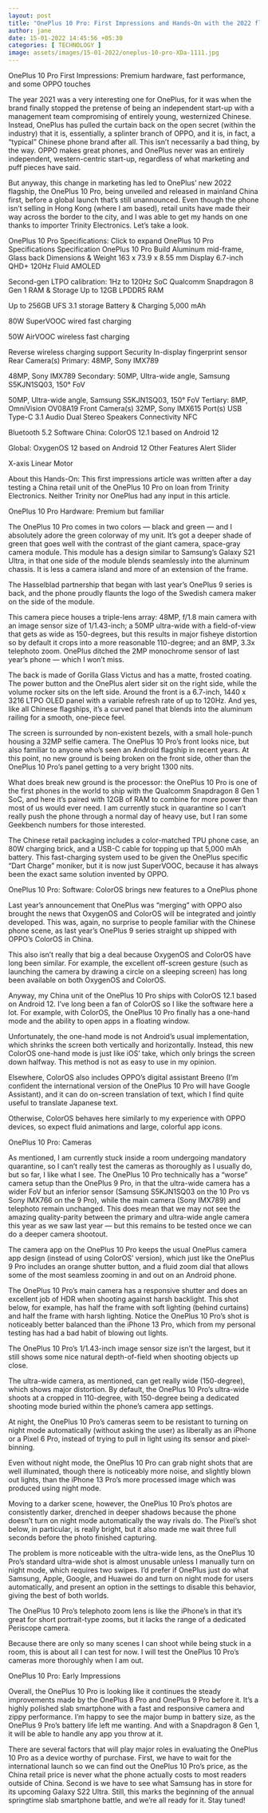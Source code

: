 ```yaml
---
layout: post
title: "OnePlus 10 Pro: First Impressions and Hands-On with the 2022 flagship"
author: jane 
date: 15-01-2022 14:45:56 +05:30 
categories: [ TECHNOLOGY ] 
image: assets/images/15-01-2022/oneplus-10-pro-XDa-1111.jpg
---
```

OnePlus 10 Pro First Impressions: Premium hardware, fast performance, and some OPPO touches

The year 2021 was a very interesting one for OnePlus, for it was when the brand finally stopped the pretense of being an independent start-up with a management team compromising of entirely young, westernized Chinese. Instead, OnePlus has pulled the curtain back on the open secret (within the industry) that it is, essentially, a splinter branch of OPPO, and it is, in fact, a “typical” Chinese phone brand after all. This isn’t necessarily a bad thing, by the way. OPPO makes great phones, and OnePlus never was an entirely independent, western-centric start-up, regardless of what marketing and puff pieces have said.

But anyway, this change in marketing has led to OnePlus’ new 2022 flagship, the OnePlus 10 Pro, being unveiled and released in mainland China first, before a global launch that’s still unannounced. Even though the phone isn’t selling in Hong Kong (where I am based), retail units have made their way across the border to the city, and I was able to get my hands on one thanks to importer Trinity Electronics. Let’s take a look.

OnePlus 10 Pro Specifications: Click to expand OnePlus 10 Pro Specifications Specification OnePlus 10 Pro Build Aluminum mid-frame, Glass back Dimensions & Weight 163 x 73.9 x 8.55 mm Display 6.7-inch QHD+ 120Hz Fluid AMOLED

Second-gen LTPO calibration: 1Hz to 120Hz SoC Qualcomm Snapdragon 8 Gen 1 RAM & Storage Up to 12GB LPDDR5 RAM

Up to 256GB UFS 3.1 storage Battery & Charging 5,000 mAh

80W SuperVOOC wired fast charging

50W AirVOOC wireless fast charging

Reverse wireless charging support Security In-display fingerprint sensor Rear Camera(s) Primary: 48MP, Sony IMX789

48MP, Sony IMX789 Secondary: 50MP, Ultra-wide angle, Samsung S5KJN1SQ03, 150° FoV

50MP, Ultra-wide angle, Samsung S5KJN1SQ03, 150° FoV Tertiary: 8MP, OmniVision OV08A19 Front Camera(s) 32MP, Sony IMX615 Port(s) USB Type-C 3.1 Audio Dual Stereo Speakers Connectivity NFC

Bluetooth 5.2 Software China: ColorOS 12.1 based on Android 12

Global: OxygenOS 12 based on Android 12 Other Features Alert Slider

X-axis Linear Motor

About this Hands-On: This first impressions article was written after a day testing a China retail unit of the OnePlus 10 Pro on loan from Trinity Electronics. Neither Trinity nor OnePlus had any input in this article.

OnePlus 10 Pro Hardware: Premium but familiar

The OnePlus 10 Pro comes in two colors — black and green — and I absolutely adore the green colorway of my unit. It’s got a deeper shade of green that goes well with the contrast of the giant camera, space-gray camera module. This module has a design similar to Samsung’s Galaxy S21 Ultra, in that one side of the module blends seamlessly into the aluminum chassis. It is less a camera island and more of an extension of the frame.

The Hasselblad partnership that began with last year’s OnePlus 9 series is back, and the phone proudly flaunts the logo of the Swedish camera maker on the side of the module.

This camera piece houses a triple-lens array: 48MP, f/1.8 main camera with an image sensor size of 1/1.43-inch; a 50MP ultra-wide with a field-of-view that gets as wide as 150-degrees, but this results in major fisheye distortion so by default it crops into a more reasonable 110-degree; and an 8MP, 3.3x telephoto zoom. OnePlus ditched the 2MP monochrome sensor of last year’s phone — which I won’t miss.

The back is made of Gorilla Glass Victus and has a matte, frosted coating. The power button and the OnePlus alert sider sit on the right side, while the volume rocker sits on the left side. Around the front is a 6.7-inch, 1440 x 3216 LTPO OLED panel with a variable refresh rate of up to 120Hz. And yes, like all Chinese flagships, it’s a curved panel that blends into the aluminum railing for a smooth, one-piece feel.

The screen is surrounded by non-existent bezels, with a small hole-punch housing a 32MP selfie camera. The OnePlus 10 Pro’s front looks nice, but also familiar to anyone who’s seen an Android flagship in recent years. At this point, no new ground is being broken on the front side, other than the OnePlus 10 Pro’s panel getting to a very bright 1300 nits.

What does break new ground is the processor: the OnePlus 10 Pro is one of the first phones in the world to ship with the Qualcomm Snapdragon 8 Gen 1 SoC, and here it’s paired with 12GB of RAM to combine for more power than most of us would ever need. I am currently stuck in quarantine so I can’t really push the phone through a normal day of heavy use, but I ran some Geekbench numbers for those interested.

The Chinese retail packaging includes a color-matched TPU phone case, an 80W charging brick, and a USB-C cable for topping up that 5,000 mAh battery. This fast-charging system used to be given the OnePlus specific “Dart Charge” moniker, but it is now just SuperVOOC, because it has always been the exact same solution invented by OPPO.

OnePlus 10 Pro: Software: ColorOS brings new features to a OnePlus phone

Last year’s announcement that OnePlus was “merging” with OPPO also brought the news that OxygenOS and ColorOS will be integrated and jointly developed. This was, again, no surprise to people familiar with the Chinese phone scene, as last year’s OnePlus 9 series straight up shipped with OPPO’s ColorOS in China.

This also isn’t really that big a deal because OxygenOS and ColorOS have long been similar. For example, the excellent off-screen gesture (such as launching the camera by drawing a circle on a sleeping screen) has long been available on both OxygenOS and ColorOS.

Anyway, my China unit of the OnePlus 10 Pro ships with ColorOS 12.1 based on Android 12. I’ve long been a fan of ColorOS so I like the software here a lot. For example, with ColorOS, the OnePlus 10 Pro finally has a one-hand mode and the ability to open apps in a floating window.

Unfortunately, the one-hand mode is not Android’s usual implementation, which shrinks the screen both vertically and horizontally. Instead, this new ColorOS one-hand mode is just like iOS’ take, which only brings the screen down halfway. This method is not as easy to use in my opinion.

Elsewhere, ColorOS also includes OPPO’s digital assistant Breeno (I’m confident the international version of the OnePlus 10 Pro will have Google Assistant), and it can do on-screen translation of text, which I find quite useful to translate Japanese text.

Otherwise, ColorOS behaves here similarly to my experience with OPPO devices, so expect fluid animations and large, colorful app icons.

OnePlus 10 Pro: Cameras

As mentioned, I am currently stuck inside a room undergoing mandatory quarantine, so I can’t really test the cameras as thoroughly as I usually do, but so far, I like what I see. The OnePlus 10 Pro technically has a “worse” camera setup than the OnePlus 9 Pro, in that the ultra-wide camera has a wider FoV but an inferior sensor (Samsung S5KJN1SQ03 on the 10 Pro vs Sony IMX766 on the 9 Pro), while the main camera (Sony IMX789) and telephoto remain unchanged. This does mean that we may not see the amazing quality-parity between the primary and ultra-wide angle camera this year as we saw last year — but this remains to be tested once we can do a deeper camera shootout.

The camera app on the OnePlus 10 Pro keeps the usual OnePlus camera app design (instead of using ColorOS’ version), which just like the OnePlus 9 Pro includes an orange shutter button, and a fluid zoom dial that allows some of the most seamless zooming in and out on an Android phone.

The OnePlus 10 Pro’s main camera has a responsive shutter and does an excellent job of HDR when shooting against harsh backlight. This shot below, for example, has half the frame with soft lighting (behind curtains) and half the frame with harsh lighting. Notice the OnePlus 10 Pro’s shot is noticeably better balanced than the iPhone 13 Pro, which from my personal testing has had a bad habit of blowing out lights.

The OnePlus 10 Pro’s 1/1.43-inch image sensor size isn’t the largest, but it still shows some nice natural depth-of-field when shooting objects up close.

The ultra-wide camera, as mentioned, can get really wide (150-degree), which shows major distortion. By default, the OnePlus 10 Pro’s ultra-wide shoots at a cropped in 110-degree, with 150-degree being a dedicated shooting mode buried within the phone’s camera app settings.

At night, the OnePlus 10 Pro’s cameras seem to be resistant to turning on night mode automatically (without asking the user) as liberally as an iPhone or a Pixel 6 Pro, instead of trying to pull in light using its sensor and pixel-binning.

Even without night mode, the OnePlus 10 Pro can grab night shots that are well illuminated, though there is noticeably more noise, and slightly blown out lights, than the iPhone 13 Pro’s more processed image which was produced using night mode.

Moving to a darker scene, however, the OnePlus 10 Pro’s photos are consistently darker, drenched in deeper shadows because the phone doesn’t turn on night mode automatically the way rivals do. The Pixel’s shot below, in particular, is really bright, but it also made me wait three full seconds before the photo finished capturing.

The problem is more noticeable with the ultra-wide lens, as the OnePlus 10 Pro’s standard ultra-wide shot is almost unusable unless I manually turn on night mode, which requires two swipes. I’d prefer if OnePlus just do what Samsung, Apple, Google, and Huawei do and turn on night mode for users automatically, and present an option in the settings to disable this behavior, giving the best of both worlds.

The OnePlus 10 Pro’s telephoto zoom lens is like the iPhone’s in that it’s great for short portrait-type zooms, but it lacks the range of a dedicated Periscope camera.

Because there are only so many scenes I can shoot while being stuck in a room, this is about all I can test for now. I will test the OnePlus 10 Pro’s cameras more thoroughly when I am out.

OnePlus 10 Pro: Early Impressions

Overall, the OnePlus 10 Pro is looking like it continues the steady improvements made by the OnePlus 8 Pro and OnePlus 9 Pro before it. It’s a highly polished slab smartphone with a fast and responsive camera and zippy performance. I’m happy to see the major bump in battery size, as the OnePlus 9 Pro’s battery life left me wanting. And with a Snapdragon 8 Gen 1, it will be able to handle any app you throw at it.

There are several factors that will play major roles in evaluating the OnePlus 10 Pro as a device worthy of purchase. First, we have to wait for the international launch so we can find out the OnePlus 10 Pro’s price, as the China retail price is never what the phone actually costs to most readers outside of China. Second is we have to see what Samsung has in store for its upcoming Galaxy S22 Ultra. Still, this marks the beginning of the annual springtime slab smartphone battle, and we’re all ready for it. Stay tuned!